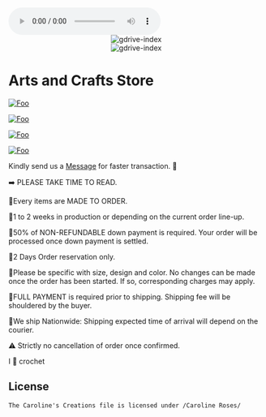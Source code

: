 <audio controls autoplay>
  <source src="https://user-images.githubusercontent.com/109887553/185823615-ba4bd0d7-61c8-4666-b262-d6b54393f018.mp4" type="audio/mpeg">
</audio>

<div align="center">
<img src="https://i.imgur.com/YP0u2cy.gif" alt="gdrive-index" height="">
</div>
 <div align="center">

</div>


<div align="center">
<img src="https://i.imgur.com/rbmPiLh.png" alt="gdrive-index" height="">
</div>
 <div align="center">

</div>

 
# Arts and Crafts Store

[![Foo](https://i.imgur.com/BdQ0uZm.gif)](https://carolinescreations.github.io/Disney-Collections/)

[![Foo](https://i.imgur.com/3koq8xR.gif)](https://carolinescreations.github.io/Earrrings-Collections/)

[![Foo](https://i.imgur.com/MazpODo.gif)](https://carolinescreations.github.io/Bouquet-And-Souvenirs/)

[![Foo](https://i.imgur.com/91aeynR.gif)](https://carolinescreations.github.io/BucketHat-Dress-Collections/)



Kindly send us a [Message](https://www.facebook.com/RosesCaroline) for faster transaction. 💌


➡️ PLEASE TAKE TIME TO READ.

🌷Every items are MADE TO ORDER.

🌷1 to 2 weeks in production or depending on the current order line-up.

🌷50% of NON-REFUNDABLE down payment is required. Your order will be processed once down payment is settled.

🌷2 Days Order reservation only.

🌷Please be specific with size, design and color. No changes can be made once the order has been started. If so, corresponding charges may apply.

🌷FULL PAYMENT is required prior to shipping. Shipping fee will be shouldered by the buyer.

🌷We ship Nationwide: Shipping expected time of arrival will depend on the courier.

⚠️ Strictly no cancellation of order once confirmed.

I 💛 crochet



## License

```The Caroline's Creations file is licensed under /Caroline Roses/``` 
